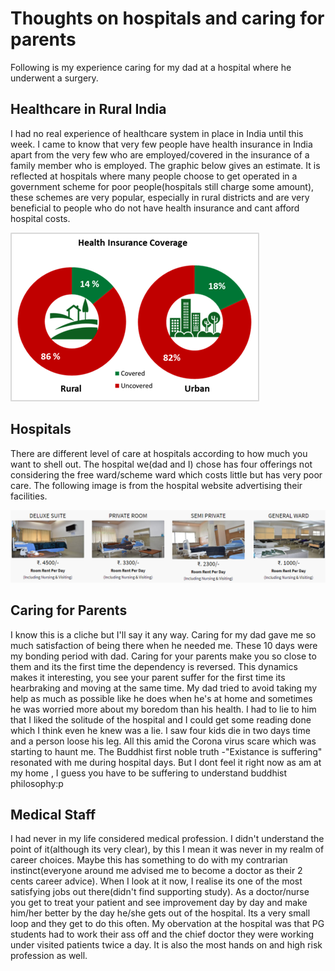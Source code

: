 # Thoughts on hospitals and caring for parents
Following is my experience caring for my dad at a hospital where he underwent a surgery.

## Healthcare in Rural India
I had no real experience of healthcare system in place in India until this week. I came to know that very few people have health insurance in India apart from the very few who are employed/covered in the insurance of a family member who is employed. The graphic below gives an estimate. It is reflected at hospitals where many people choose to get operated in a government scheme for poor people(hospitals still charge some amount), these schemes are very popular, especially in rural districts and are very beneficial to people who do not have health insurance and cant afford hospital costs. 

![](/images/Health_Insurance_Coverage_in_India_(Stats_from_NSSO_survey).png "Health Insurance Coverage in India:Stats from NSSO survey")

## Hospitals
There are different level of care at hospitals according to how much you want to shell out. The hospital we(dad and I) chose has four offerings not considering the free ward/scheme ward which costs little but has very poor care. The following image is from the hospital website advertising their facilities.

![](/images/hospital_wards.png "Hospital facilities")

## Caring for Parents
I know this is a cliche but I'll say it any way. Caring for my dad gave me so much satisfaction of being there when he needed me. These 10 days were my bonding period with dad. Caring for your parents make you so close to them and its the first time the dependency is reversed. This dynamics makes it interesting, you see your parent suffer for the first time its hearbraking and moving at the same time. My dad tried to avoid taking my help as much as possible like he does when he's at home and sometimes he was worried more about my boredom than his health. I had to lie to him that I liked the solitude of the hospital and I could get some reading done which I think even he knew was a lie. I saw four kids die in two days time and a person loose his leg. All this amid the Corona virus scare which was starting to haunt me. The Buddhist first noble truth -"Existance is suffering" resonated with me during hospital days. But I dont feel it right now as am at my home , I guess you have to be suffering to understand buddhist philosophy:p

## Medical Staff
I had never in my life considered medical profession. I didn't understand the point of it(although its very clear), by this I mean it was never in my realm of career choices. Maybe this has something to do with my contrarian instinct(everyone around me advised me to become a doctor as their 2 cents career advice). When I look at it now, I realise its one of the most satisfying jobs out there(didn't find supporting study). As a doctor/nurse you get to treat your patient and see improvement day by day and make him/her better by the day he/she gets out of the hospital. Its a very small loop and they get to do this often. My obervation at the hospital was that PG students had to work their ass off and the chief doctor they were working under visited patients twice a day. It is also the most hands on and high risk profession as well.
